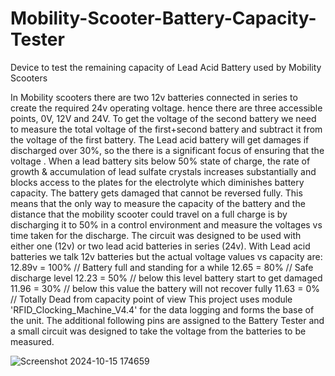 # Mobility-Scooter-Battery-Capacity-Tester
Device to test the remaining capacity of Lead Acid Battery used by Mobility Scooters

In Mobility scooters there are two 12v batteries connected in series to create the required 24v operating voltage. hence there are three accessible points, 0V, 12V and 24V. To get the voltage of the second battery we need to measure the total voltage of the first+second battery and subtract it from the voltage of the first battery.
The Lead acid battery will get damages if discharged over 30%, so the there is a significant focus of ensuring that the voltage . When a lead battery sits below 50% state of charge, the rate of growth & accumulation of lead sulfate crystals increases substantially and blocks access to the plates for the electrolyte which diminishes battery capacity. The battery gets damaged that cannot be reversed fully. This means that the only way to measure the capacity of the battery and the distance that the mobility scooter could travel on a full charge is by discharging it to 50% in a control environment and measure the voltages vs time taken for the discharge.
The circuit was designed to be used with either one (12v) or two lead acid batteries in series (24v).
With Lead acid batteries we talk 12v batteries but the actual voltage values vs capacity are:
12.89v = 100% // Battery full and standing for a while 12.65 = 80% // Safe discharge level 12.23 = 50% // below this level battery start to get damaged 11.96 = 30% // below this value the battery will not recover fully 11.63 = 0% // Totally Dead from capacity point of view
This project uses module 'RFID_Clocking_Machine_V4.4' for the data logging and forms the base of the unit. The additional following pins are assigned to the Battery Tester and a small circuit was designed to take the voltage from the batteries to be measured.

![Screenshot 2024-10-15 174659](https://github.com/user-attachments/assets/feb719b0-c4c7-44c2-a61d-dc4eb0f09a49)
